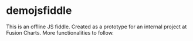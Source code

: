 demojsfiddle
============

This is an offline JS fiddle. Created as a prototype for an internal project at Fusion Charts.
More functionalities to follow.

